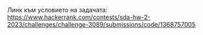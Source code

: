 Линк към условието на задачата: https://www.hackerrank.com/contests/sda-hw-2-2023/challenges/challenge-3089/submissions/code/1368757005
